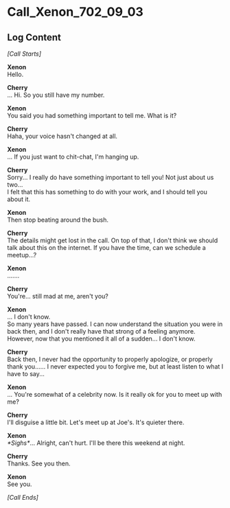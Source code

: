 # Call_Xenon_702_09_03
## Log Content
*[Call Starts]*

**Xenon**<br>
Hello.

**Cherry**<br>
... Hi. So you still have my number.

**Xenon**<br>
You said you had something important to tell me. What is it?

**Cherry**<br>
Haha, your voice hasn't changed at all.

**Xenon**<br>
... If you just want to chit\-chat, I'm hanging up.

**Cherry**<br>
Sorry... I really do have something important to tell you! Not just about us two...<br>
I felt that this has something to do with your work, and I should tell you about it.

**Xenon**<br>
Then stop beating around the bush.

**Cherry**<br>
The details might get lost in the call. On top of that, I don't think we should talk about this on the internet. If you have the time, can we schedule a meetup...?

**Xenon**<br>
.......

**Cherry**<br>
You're... still mad at me, aren't you?

**Xenon**<br>
... I don't know.<br>
So many years have passed. I can now understand the situation you were in back then, and I don't really have that strong of a feeling anymore. However, now that you mentioned it all of a sudden... I don't know.

**Cherry**<br>
Back then, I never had the opportunity to properly apologize, or properly thank you...... I never expected you to forgive me, but at least listen to what I have to say...

**Xenon**<br>
... You're somewhat of a celebrity now. Is it really ok for you to meet up with me?

**Cherry**<br>
I'll disguise a little bit. Let's meet up at Joe's. It's quieter there.

**Xenon**<br>
*\*Sighs\**... Alright, can't hurt. I'll be there this weekend at night. 

**Cherry**<br>
Thanks. See you then.

**Xenon**<br>
See you.

*[Call Ends]*

